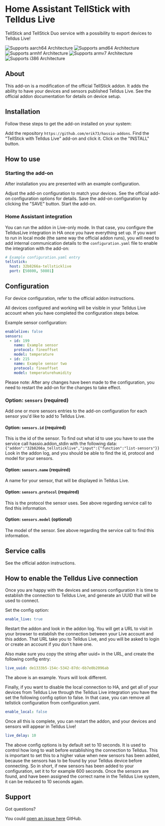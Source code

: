 # Home Assistant TellStick with Telldus Live

TellStick and TellStick Duo service with a possibility to export devices
to Telldus Live!

![Supports aarch64 Architecture][aarch64-shield] ![Supports amd64 Architecture][amd64-shield]
![Supports armhf Architecture][armhf-shield] ![Supports armv7 Architecture][armv7-shield]
![Supports i386 Architecture][i386-shield]

## About

This add-on is a modification of the official TellStick addon.
It adds the ability to have your devices and sensors published Telldus Live.
See the official addon documentation for details on device setup.

## Installation

Follow these steps to get the add-on installed on your system:

Add the repository `https://github.com/erik73/hassio-addons`.
Find the "TellStick with Telldus Live" add-on and click it.
Click on the "INSTALL" button.

## How to use

### Starting the add-on

After installation you are presented with an example configuration.

Adjust the add-on configuration to match your devices. See the official add-on
configuration options for details.
Save the add-on configuration by clicking the "SAVE" button.
Start the add-on.

### Home Assistant integration

You can run the addon in Live-only mode. In that case, you configure the TelldusLive
integration in HA once you have everything set up.
If you want to run in local mode (the same way the official addon runs), you will
need to add internal communication details to the `configuration.yaml`
file to enable the integration with the add-on:

```yaml
# Example configuration.yaml entry
tellstick:
  host: 32b8266a-tellsticklive
  port: [50800, 50801]
```

## Configuration

For device configuration, refer to the official addon instructions.

All devices configured and working will be visible in your Telldus Live account when
you have completed the configuration steps below.

Example sensor configuration:

```yaml
enablelive: false
sensors:
  - id: 199
    name: Example sensor
    protocol: fineoffset
    model: temperature
  - id: 215
    name: Example sensor two
    protocol: fineoffset
    model: temperaturehumidity
```

Please note: After any changes have been made to the configuration,
you need to restart the add-on for the changes to take effect.

### Option: `sensors` (required)

Add one or more sensors entries to the add-on configuration for each
sensor you'd like to add to Telldus Live.

#### Option: `sensors.id` (required)

This is the id of the sensor. To find out what id to use you have to use the
service call hassio.addon_stdin with the following data:
`{"addon":"32b8266a_tellsticklive","input":{"function":"list-sensors"}}`
Look in the addon log, and you should be able to find the id, protocol and model
for your sensors.

#### Option: `sensors.name` (required)

A name for your sensor, that will be displayed in Telldus Live.

#### Option: `sensors.protocol` (required)

This is the protocol the sensor uses. See above regarding service call to find
this information.

#### Option: `sensors.model` (optional)

The model of the sensor. See above regarding the service call to find this information.

## Service calls

See the official addon instructions.

## How to enable the Telldus Live connection

Once you are happy with the devices and sensors configuration it is time to establish
the connection to Telldus Live, and generate an UUID that will be used to connect.

Set the config option:

```yaml
enable_live: true
```

Restart the addon and look in the addon log.
You will get a URL to visit in your browser to establish the connection
between your Live account and this addon.
That URL take you to Telldus Live, and you will be asked to login or create an account
if you don´t have one.

Also make sure you copy the string after uuid= in the URL, and create the following
config entry:

```yaml
live_uuid: de1333b5-154c-5342-87dc-6b7e0b2096ab
```

The above is an example. Yours will look different.

Finally, if you want to disable the local connection to HA, and get all of
your devices from Telldus Live through the Telldus Live integration
you have the set the following config option to false. In that case, you
can remove all tellstick configuration from configuration.yaml.

```yaml
enable_local: false
```

Once all this is complete, you can restart the addon, and your devices and
sensors will appear in Telldus Live!

```yaml
live_delay: 10
```

The above config options is by default set to 10 seconds. It is used
to control how long to wait before establishing the connection to Telldus.
This is important to set this to a higher value when new sensors has been
added, because the sensors has to be found by your Telldus device before
connecting.
So in short, if new sensors has been added to your configuration, set it
to for example 600 seconds. Once the sensors are found, and have been
assigned the correct name in the Telldus Live system, it can be reduced
to 10 seconds again.

## Support

Got questions?

You could [open an issue here][issue] GitHub.

[aarch64-shield]: https://img.shields.io/badge/aarch64-yes-green.svg
[amd64-shield]: https://img.shields.io/badge/amd64-yes-green.svg
[armhf-shield]: https://img.shields.io/badge/armhf-yes-green.svg
[armv7-shield]: https://img.shields.io/badge/armv7-yes-green.svg
[conf]: http://developer.telldus.com/wiki/TellStick_conf
[i386-shield]: https://img.shields.io/badge/i386-yes-green.svg
[issue]: https://github.com/erik73/addon-tellsticklive/issues
[protocol-list]: http://developer.telldus.com/wiki/TellStick_conf
[repository]: https://github.com/erik73/hassio-addons
